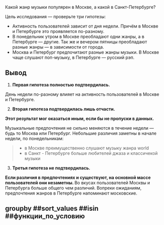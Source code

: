 Какой жанр музыки популярен в Москве, а какой в Санкт-Петербурге?

Цель исследования — проверьте три гипотезы:

- Активность пользователей зависит от дня недели. Причём в Москве и Петербурге это проявляется по-разному.
- В понедельник утром в Москве преобладают одни жанры, а в Петербурге — другие. Так же и вечером пятницы преобладают разные жанры — в зависимости от города.
- Москва и Петербург предпочитают разные жанры музыки. В Москве чаще слушают поп-музыку, в Петербурге — русский рэп.

## Вывод

1.  <b>Первая гипотеза полностью подтвердилась.</b>

День недели по-разному влияет на активность пользователей в Москве и Петербурге. 

2.  <b>Вторая гипотеза подтвердилась лишь отчасти. 

Этот результат мог оказаться иным, если бы не пропуски в данных.</b>

Музыкальные предпочтения не сильно меняются в течение недели — будь то Москва или Петербург. Небольшие различия заметны в начале недели, по понедельникам:
> * в Москве преимущественно слушают музыку жанра world
> * в Санкт - Петербурге больше любителей джаза и классичекой музыки


3. <b>Третья гипотеза не подтвердилась. 

Если различия в предпочтениях и существуют, на основной массе пользователей они незаметны. </b>
Во вкусах пользователей Москвы и Петербурга больше общего чем различий. Вопреки ожиданиям, предпочтения жанров в Петербурге напоминают московские.

## groupby ##sort_values ##isin ##функции_по_условию
